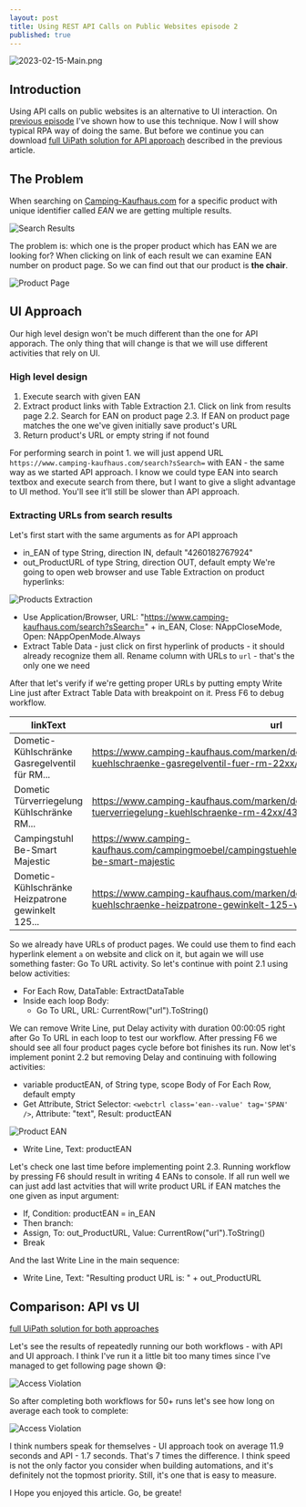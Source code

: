 ```yaml
---
layout: post
title: Using REST API Calls on Public Websites episode 2
published: true
---
```


![2023-02-15-Main.png]({{site.baseurl}}/assets/img/2023-02-15-Main.png)

## Introduction
Using API calls on public websites is an alternative to UI interaction. On [previous episode]({{site.baseurl}/REST-API-Public-Websites) I've shown how to use this technique. Now I will show typical RPA way of doing the same. But before we continue you can download [full UiPath solution for API approach]({{site.baseurl}}/assets/code/REST-API-Public-Websites-e02.zip) described in the previous article.

## The Problem
When searching on [Camping-Kaufhaus.com](https://www.camping-kaufhaus.com) for a specific product with unique identifier  called *EAN* we are getting multiple results.

![Search Results]({{site.baseurl}}/assets/img/2023-02-06-search-results.png)

The problem is: which one is the proper product which has EAN we are looking for? When clicking on link of each result we can examine EAN number on product page. So we can find out that our product is **the chair**.

![Product Page]({{site.baseurl}}/assets/img/2023-02-06-product-page.png)

## UI Approach
Our high level design won't be much different than the one for API apporach. The only thing that will change is that we will use different activities that rely on UI.

### High level design
  
1. Execute search with given EAN
2. Extract product links with Table Extraction
2.1. Click on link from results page
2.2. Search for EAN on product page
2.3. If EAN on product page matches the one we've given initially save product's URL
3. Return product's URL or empty string if not found
  
For performing search in point 1. we will just append URL `https://www.camping-kaufhaus.com/search?sSearch=` with EAN - the same way as we started API approach. I know we could type EAN into search textbox and execute search from there, but I want to give a slight advantage to UI method. You'll see it'll still be slower than API approach.

### Extracting URLs from search results
Let's first start with the same arguments as for API approach
- in_EAN of type String, direction IN, default "4260182767924"
- out_ProductURL of type String, direction OUT, default empty
We're going to open web browser and use Table Extraction on product hyperlinks:  
  
![Products Extraction]({{site.baseurl}}/assets/img/2023-02-15-Product-Links-Table-Extraction.png)
  
- Use Application/Browser, URL: "https://www.camping-kaufhaus.com/search?sSearch=" + in_EAN, Close: NAppCloseMode, Open: NAppOpenMode.Always
- Extract Table Data - just click on first hyperlink of products - it should already recognize them all. Rename column with URLs to `url` - that's the only one we need
  
After that let's verify if we're getting proper URLs by putting empty Write Line just after Extract Table Data with breakpoint on it. Press F6 to debug workflow.
  
|linkText |url   |
|---|---|
| Dometic-Kühlschränke Gasregelventil für RM...  |https://www.camping-kaufhaus.com/marken/dometic/488761/dometic-kuehlschraenke-gasregelventil-fuer-rm-22xx/41xx/42xx   |
|Dometic Türverriegelung Kühlschränke RM...   |https://www.camping-kaufhaus.com/marken/dometic/488796/dometic-tuerverriegelung-kuehlschraenke-rm-42xx/43xx/44xx   |
|Campingstuhl Be-Smart Majestic   |https://www.camping-kaufhaus.com/campingmoebel/campingstuehle/klappstuehle/492061/campingstuhl-be-smart-majestic   |
|Dometic-Kühlschränke Heizpatrone gewinkelt 125...   |https://www.camping-kaufhaus.com/marken/dometic/488649/dometic-kuehlschraenke-heizpatrone-gewinkelt-125-watt/235-volt   |
  
So we already have URLs of product pages. We could use them to find each hyperlink element `a` on website and click on it, but again we will use something faster: Go To URL activity. So let's continue with point 2.1 using below activities:
  
- For Each Row, DataTable: ExtractDataTable
- Inside each loop Body:
    - Go To URL, URL: CurrentRow("url").ToString()
  
We can remove Write Line, put Delay activity with duration 00:00:05 right after Go To URL in each loop to test our workflow. After pressing F6 we should see all four product pages cycle before bot finishes its run. Now let's implement ponint 2.2 but removing Delay and continuing with following activities:
  
- variable productEAN, of String type, scope Body of For Each Row, default empty
- Get Attribute, Strict Selector: `<webctrl class='ean--value' tag='SPAN' />`, Attribute: "text", Result: productEAN
  
![Product EAN]({{site.baseurl}}/assets/img/2023-02-15-Product-Page-EAN.png)

- Write Line, Text: productEAN

Let's check one last time before implementing point 2.3. Running workflow by pressing F6 should result in writing 4 EANs to console. If all run well we can just add last actvities that will write product URL if EAN matches the one given as input argument:
  
- If, Condition: productEAN = in_EAN
- Then branch:
 - Assign, To: out_ProductURL, Value: CurrentRow("url").ToString()
 - Break
  
And the last Write Line in the main sequence:
  
- Write Line, Text: "Resulting product URL is: " + out_ProductURL

## Comparison: API vs UI
[full UiPath solution for both approaches]({{site.baseurl}}/assets/code/REST-API-Public-Websites-e02-Comparison.zip)
  
Let's see the results of repeatedly running our both workflows - with API and UI approach. I think I've run it a little bit too many times since I've managed to get following page shown 😅:
  
![Access Violation]({{site.baseurl}}/assets/img/2023-02-15-Access-Violation.png)
  
So after completing both workflows for 50+ runs let's see how long on average each took to complete:
  
![Access Violation]({{site.baseurl}}/assets/img/2023-02-15-Summary-Chart-Average-Time.png)

I think numbers speak for themselves - UI approach took on average 11.9 seconds and API - 1.7 seconds. That's 7 times the difference. I think speed is not the only factor you consider when building automations, and it's definitely not the topmost priority. Still, it's one that is easy to measure.
  
I Hope you enjoyed this article. Go, be greate!